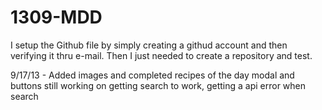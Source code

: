 1309-MDD
========
I setup the Github file by simply creating a githud account and then verifying it thru e-mail. 
Then I just needed to create a repository and test.

9/17/13 - Added images and completed recipes of the day modal and buttons
          still working on getting search to work, getting a api error when 
          search
